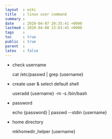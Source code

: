 ```yaml
---
layout  : wiki
title   : linux user command
summary : 
date    : 2020-04-07 20:35:41 +0900
lastmod : 2020-04-08 13:03:45 +0900
tags    : 
toc     : true
public  : true
parent  : 
latex   : false
---
```


- check username

    cat /etc/passwd | grep {username}

- create user & select default shell

    useradd {username} -m -s /bin/bash

- password

    echo {password} | passwd --stdin {username}

- home directory

    mkhomedir_helper {username}
